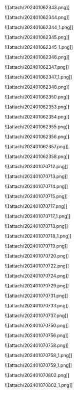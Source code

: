 ![[attach/202401062343.png]]

![[attach/202401062344.png]]

![[attach/202401062344_1.png]]

![[attach/202401062345.png]]

![[attach/202401062345_1.png]]

![[attach/202401062346.png]]

![[attach/202401062347.png]]

![[attach/202401062347_1.png]]

![[attach/202401062348.png]]

![[attach/202401062350.png]]

![[attach/202401062353.png]]

![[attach/202401062354.png]]

![[attach/202401062355.png]]

![[attach/202401062356.png]]

![[attach/202401062357.png]]

![[attach/202401062358.png]]


![[attach/202401070712.png]]

![[attach/202401070713.png]]

![[attach/202401070714.png]]

![[attach/202401070715.png]]

![[attach/202401070717.png]]

![[attach/202401070717_1.png]]

![[attach/202401070718.png]]

![[attach/202401070718_1.png]]

![[attach/202401070719.png]]

![[attach/202401070720.png]]

![[attach/202401070722.png]]

![[attach/202401070724.png]]

![[attach/202401070729.png]]

![[attach/202401070731.png]]

![[attach/202401070733.png]]

![[attach/202401070737.png]]

![[attach/202401070750.png]]

![[attach/202401070756.png]]

![[attach/202401070758.png]]

![[attach/202401070758_1.png]]



![[attach/202401070759_1.png]]


![[attach/202401070802.png]]

![[attach/202401070802_1.png]]

